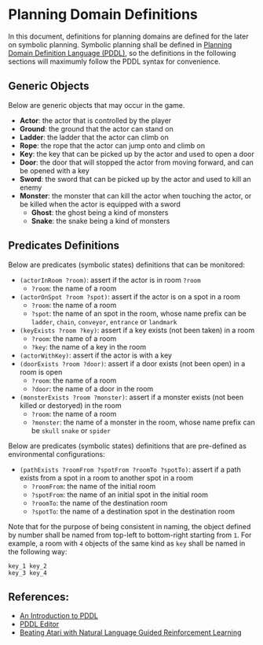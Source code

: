 # Planning Domain Definitions

In this document, definitions for planning domains are defined for the later on 
symbolic planning. Symbolic planning shall be defined in 
[Planning Domain Definition Language (PDDL)](https://en.wikipedia.org/wiki/Planning_Domain_Definition_Language), 
so the definitions in the following sections will maximumly follow the PDDL 
syntax for convenience.


## Generic Objects

Below are generic objects that may occur in the game.

  * __Actor__: the actor that is controlled by the player
  * __Ground__: the ground that the actor can stand on
  * __Ladder__: the ladder that the actor can climb on
  * __Rope__: the rope that the actor can jump onto and climb on
  * __Key__: the key that can be picked up by the actor and used to open a door
  * __Door__: the door that will stopped the actor from moving forward, and can 
              be opened with a key
  * __Sword__: the sword that can be picked up by the actor and used to kill an 
               enemy
  * __Monster__: the monster that can kill the actor when touching the actor, 
                 or be killed when the actor is equipped with a sword
    - __Ghost__: the ghost being a kind of monsters
    - __Snake__: the snake being a kind of monsters


## Predicates Definitions

Below are predicates (symbolic states) definitions that can be monitored:

  * `(actorInRoom ?room)`: assert if the actor is in room `?room`
    - `?room`: the name of a room
  * `(actorOnSpot ?room ?spot)`: assert if the actor is on a spot in a room
    - `?room`: the name of a room
    - `?spot`: the name of an spot in the room, whose name prefix can be 
      `ladder`, `chain`, `conveyor`, `entrance` or `landmark`
  * `(keyExists ?room ?key)`: assert if a key exists (not been taken) in a room 
    - `?room`: the name of a room
    - `?key`: the name of a key in the room
  * `(actorWithKey)`: assert if the actor is with a key
  * `(doorExists ?room ?door)`: assert if a door exists (not been open) in a 
    room is open
    - `?room`: the name of a room
    - `?door`: the name of a door in the room
  * `(monsterExists ?room ?monster)`: assert if a monster exists (not been 
    killed or destoryed) in the room
    - `?room`: the name of a room
    - `?monster`: the name of a monster in the room, whose name prefix can be 
      `skull` `snake` or `spider`

Below are predicates (symbolic states) definitions that are pre-defined as 
environmental configurations:

  * `(pathExists ?roomFrom ?spotFrom ?roomTo ?spotTo)`: assert if a path exists 
    from a spot in a room to another spot in a room
    - `?roomFrom`: the name of the initial room
    - `?spotFrom`: the name of an initial spot in the initial room
    - `?roomTo`: the name of the destination room
    - `?spotTo`: the name of a destination spot in the destination room

Note that for the purpose of being consistent in naming, the object defined by 
number shall be named from top-left to bottom-right starting from `1`. For 
example, a room with `4` objects of the same kind as `key` shall be named in 
the following way:

  ```
  key_1 key_2
  key_3 key_4
  ```


## References:

  * [An Introduction to PDDL](https://www.cs.toronto.edu/~sheila/2542/s14/A1/introtopddl2.pdf)
  * [PDDL Editor](http://editor.planning.domains)
  * [Beating Atari with Natural Language Guided Reinforcement Learning](https://arxiv.org/abs/1704.05539)


